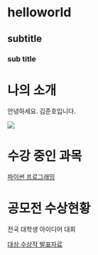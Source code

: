 # helloworld
## subtitle
### sub title

# 나의 소개

안녕하세요. 김준호입니다. 

<img src="머피.jpg"> <br>

# 수강 중인 과목

[파이썬 프로그래밍](https://docs.python.org/ko/3/tutorial/index.html)

# 공모전 수상현황
전국 대학생 아이디어 대회

[대상 수상작 발표자료](/presentation.pptx)
